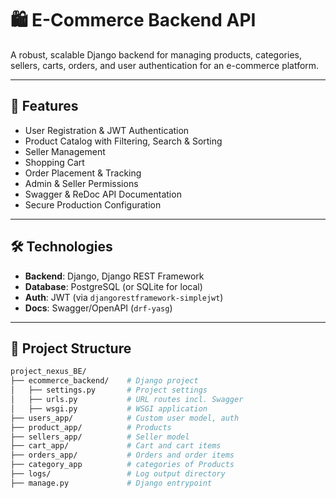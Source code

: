 # 🛍️ E-Commerce Backend API

A robust, scalable Django backend for managing products, categories, sellers, carts, orders, and user authentication for an e-commerce platform.

---

## 🚀 Features

- User Registration & JWT Authentication
- Product Catalog with Filtering, Search & Sorting
- Seller Management
- Shopping Cart
- Order Placement & Tracking
- Admin & Seller Permissions
- Swagger & ReDoc API Documentation
- Secure Production Configuration

---

## 🛠 Technologies

- **Backend**: Django, Django REST Framework
- **Database**: PostgreSQL (or SQLite for local)
- **Auth**: JWT (via `djangorestframework-simplejwt`)
- **Docs**: Swagger/OpenAPI (`drf-yasg`)

---

## 📁 Project Structure

```bash
project_nexus_BE/
├── ecommerce_backend/    # Django project
│   ├── settings.py       # Project settings
│   ├── urls.py           # URL routes incl. Swagger
│   ├── wsgi.py           # WSGI application
├── users_app/            # Custom user model, auth
├── product_app/          # Products
├── sellers_app/          # Seller model
├── cart_app/             # Cart and cart items
├── orders_app/           # Orders and order items
├── category_app          # categories of Products
├── logs/                 # Log output directory
├── manage.py             # Django entrypoint
